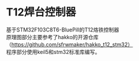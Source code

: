 # T12焊台控制器
基于STM32F103C8T6-BluePill的T12烙铁控制器<br>
原理图部分主要参考了hakko的开源仓库（https://github.com/sfrwmaker/hakko_t12_stm32）<br>
程序部分使用keil5和stm32标准库编写。
